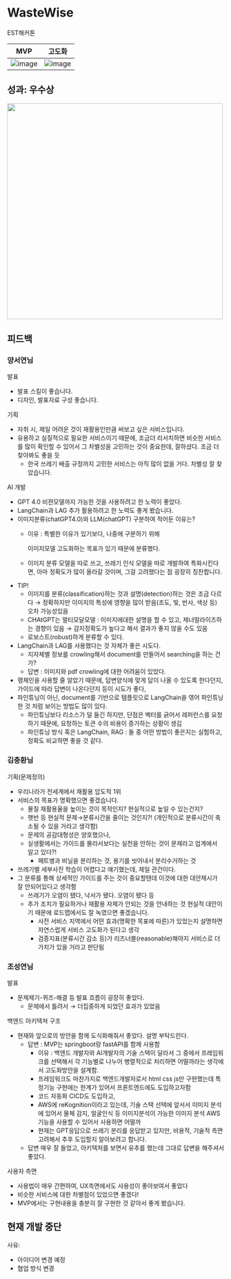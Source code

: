 # WasteWise
EST해커톤

|MVP|고도화|
|---|---|
|![image](https://github.com/EST-hackathon-6-Team/WasteWise/assets/99312529/1ad1ba68-1138-4c4c-9ebc-00dd8f917d8c)|![image](https://github.com/EST-hackathon-6-Team/WasteWise/assets/99312529/62d4f412-15a5-4092-adf0-3530ab958898)|


## 성과: 우수상 

<img src="https://github.com/EST-hackathon-6-Team/WasteWise/assets/99312529/7273d83f-859a-4864-8ec4-7d58592e4c4f" width="500">

## 피드백

### 양서연님

발표

- 발표 스킬이 좋습니다.
- 디자인, 발표자료 구성 좋습니다.

기획

- 자취 시, 제일 어려운 것이 재활용인만큼 써보고 싶은 서비스입니다.
- 유용하고 실질적으로 필요한 서비스이기 때문에, 조금더 리서치하면 비슷한 서비스를 많이 확인할 수 있어서 그 차별성을 고민하는 것이 중요한데, 잘하셨다. 조금 더 찾아봐도 좋을 듯
    - 한국 쓰레기 배출 규정까지 고민한 서비스는 아직 많이 없을 거다. 차별성 잘 찾았습니다.

AI 개발

- GPT 4.0 비젼모델까지 가능한 것을 사용하려고 한 노력이 좋았다.
- LangChain과 LAG 추가 활용하려고 한 노력도 좋게 봤습니다.
- 이미지분류(chatGPT4.0)와 LLM(chatGPT) 구분하여 적어둔 이유는?
    - 이유 : 특별한 이유가 있기보다, 나중에 구분하기 위해
        
        이미지모델 고도화하는 목표가 있기 때문에 분류했다.
        
    - 이미지 분류 모델을 따로 쓰고, 쓰레기 인식 모델을 따로 개발하여 특화시킨다면, 아마 정확도가 많이 올라갈 것이며, 그걸 고려했다는 점 굉장히 칭찬합니다.
- TIP!
    - 이미지를 분류(classification)하는 것과 설명(detection)하는 것은 조금 다르다 → 정확하지만 이미지의 특성에 영향을 많이 받음(조도, 빛, 반사, 색상 등) 오차 가능성있음
    - CHAtGPT는 멀티모달모델 : 이미지에대한 설명을 할 수 있고, 제너럴라이즈하는 경향이 있음 → 감지정확도가 높다고 해서 결과가 좋지 않을 수도 있음
    - 로보스트(robust)하게 분류할 수 있다.
- LangChain과 LAG를 사용했다는 것 자체가 좋은 시도다.
    - 지자체별 정보를 crowling해서 document를 만들어서 searching을 하는 건가?
    - 답변 : 이미지와 pdf crowling에 대한 어려움이 있었다.
- 랭체인을 사용할 줄 알았기 때문에, 답변양식에 맞게 답이 나올 수 있도록 한다던지, 가이드에 따라 답변이 나온다던지 등이 시도가 좋다,
- 파인튜닝이 아닌, document를 기반으로 템플릿으로 LangChain을 엮어 파인튜닝한 것 처럼 보이는 방법도 많이 있다.
    - 파인튜닝보다 리소스가 덜 들긴 하지만, 단점은 벡터를 긁어서 레퍼런스를 요청하기 때문에, 요청하는 토큰 수의 비용이 증가하는 상황이 생김
    - 파인튜닝 방식 혹은 LangChain, RAG : 둘 중 어떤 방법이 좋은지는 실험하고, 정확도 비교하면 좋을 것 같다.

### 김충환님

기획(문제정의)

- 우리나라가 전세계에서 재활용 압도적 1위
- 서비스의 목표가 명확했으면 좋겠습니다.
    - 물질 재활용율을 높이는 것이 목적인지? 현실적으로 높일 수 있는건지?
    - 햇반 등 현실적 문제→분류시간을 줄이는 것인지?! (개인적으로 분류시간이 축소될 수 있을 거라고 생각함)
    - 문제의 공감대형성은 양호했으나,
    - 실생활에서는 가이드를 몰라서보다는 실천을 안하는 것이 문제라고 업계에서 알고 있다?!
        - 페트병과 비닐을 분리하는 것, 용기를 씻어내서 분리수거하는 것
- 쓰레기별 세부사진 학습이 어렵다고 얘기했는데, 제일 관건이다.
- 그 분류를 통해 상세적인 가이드를 주는 것이 중요할텐데 이것에 대한 대안제시가 잘 안되어있다고 생각함
    - 쓰레기가 오염이 됐다, 낙서가 됐다. 오염이 됐다 등
    - 추가 조치가 필요하거나 재활용 자체가 안되는 것을 안내하는 것 현실적 대안이기 때문에 로드맵에서도 잘 녹였으면 좋겠습니다.
        - 사전 서비스 지역에서 어떤 효과(명확한 목표에 따른)가 있었는지 설명하면 자연스럽게 서비스 고도화가 된다고 생각
        - 검증지표(분류시간 감소 등)가 리즈너블(reasonable)해야지 서비스로 더 가치가 있을 거라고 판단됨

### 조성연님

발표

- 문제제기-퀴즈-해결 등 발표 흐름이 굉장히 좋았다.
    - 문제에서 틀려서 → 더집중하게 되었던 효과가 있었음
    

백엔드 아키텍쳐 구조

- 현재와 앞으로의 방안을 함께 도식화해줘서 좋았다. 설명 부탁드린다.
    - 답변 :  MVP는 springboot랑 fastAPI를 함께 사용함
        - 이유 : 백엔드 개발자와 AI개발자의 기술 스택이 달라서 그 중에서 프레임워크를 선택해서 각 기능별로 나누어 병렬적으로 처리하면 어떨까라는 생각에서 고도화방안을 설계함.
        - 프레임워크도 마찬가지로 백엔드개발자로서 html css js만 구현했는데 특정기능 구현에는 한계가 있어서 프론트엔드에도  도입하고자함
        - 코드 자동화 CICD도 도입하고,
        - AWS에 reKognition이라고 있는데, 기술 스택 선택에 앞서서 이미지 분석에 있어서 물체 감지, 얼굴인식 등 이미지분석이 가능한 이미지 분석 AWS기능을 사용할 수 있어서 사용하면 어떨까
        - 현재는 GPT응답으로 쓰레기 분리를 응답받고 있지만, 비용적, 기술적 측면 고려해서 추후 도입할지 알아보려고 합니다.
    - 답변 매우 잘 들었고, 아키텍처를 보면서 유추를 했는데 그대로 답변을 해주셔서 좋았다.

사용자 측면

- 사용법이 매우 간편하여, UX측면에서도 사용성이 좋아보여서 좋았다
- 비슷한 서비스에 대한 차별점이 있었으면 좋겠다!
- MVP에서는 구현내용을 충분히 잘 구현한 것 같아서 좋게 봤습니다.


## 현재 개발 중단
사유: 
- 아이디어 변경 예정
- 협업 방식 변경

